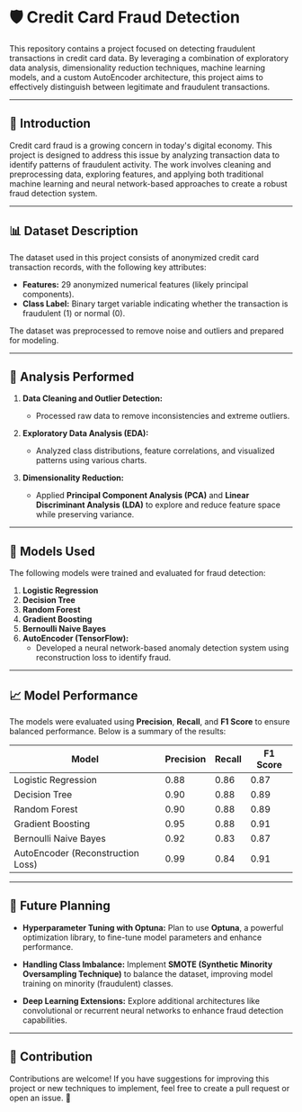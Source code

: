# 🛡️ Credit Card Fraud Detection

This repository contains a project focused on detecting fraudulent transactions in credit card data. By leveraging a combination of exploratory data analysis, dimensionality reduction techniques, machine learning models, and a custom AutoEncoder architecture, this project aims to effectively distinguish between legitimate and fraudulent transactions.

---

## 📄 Introduction

Credit card fraud is a growing concern in today's digital economy. This project is designed to address this issue by analyzing transaction data to identify patterns of fraudulent activity. The work involves cleaning and preprocessing data, exploring features, and applying both traditional machine learning and neural network-based approaches to create a robust fraud detection system.

---

## 📊 Dataset Description

The dataset used in this project consists of anonymized credit card transaction records, with the following key attributes:
- **Features:** 29 anonymized numerical features (likely principal components).
- **Class Label:** Binary target variable indicating whether the transaction is fraudulent (1) or normal (0).

The dataset was preprocessed to remove noise and outliers and prepared for modeling.

---

## 🔎 Analysis Performed

1. **Data Cleaning and Outlier Detection:** 
   - Processed raw data to remove inconsistencies and extreme outliers.

2. **Exploratory Data Analysis (EDA):**
   - Analyzed class distributions, feature correlations, and visualized patterns using various charts.

3. **Dimensionality Reduction:**
   - Applied **Principal Component Analysis (PCA)** and **Linear Discriminant Analysis (LDA)** to explore and reduce feature space while preserving variance.

---

## 🧠 Models Used

The following models were trained and evaluated for fraud detection:
1. **Logistic Regression**
2. **Decision Tree**
3. **Random Forest**
4. **Gradient Boosting**
5. **Bernoulli Naive Bayes**
6. **AutoEncoder (TensorFlow):**
   - Developed a neural network-based anomaly detection system using reconstruction loss to identify fraud.

---

## 📈 Model Performance

The models were evaluated using **Precision**, **Recall**, and **F1 Score** to ensure balanced performance. Below is a summary of the results:

| Model                    | Precision | Recall | F1 Score |
|--------------------------|-----------|--------|----------|
| Logistic Regression      | 0.88      | 0.86   | 0.87     |
| Decision Tree            | 0.90      | 0.88   | 0.89     |
| Random Forest            | 0.90      | 0.88   | 0.89     |
| Gradient Boosting        | 0.95      | 0.88   | 0.91     |
| Bernoulli Naive Bayes    | 0.92      | 0.83   | 0.87     |
| AutoEncoder (Reconstruction Loss) | 0.99 | 0.84   | 0.91     |

---

## 🔮 Future Planning

- **Hyperparameter Tuning with Optuna:** 
  Plan to use **Optuna**, a powerful optimization library, to fine-tune model parameters and enhance performance.
  
- **Handling Class Imbalance:** 
  Implement **SMOTE (Synthetic Minority Oversampling Technique)** to balance the dataset, improving model training on minority (fraudulent) classes.
  
- **Deep Learning Extensions:**
  Explore additional architectures like convolutional or recurrent neural networks to enhance fraud detection capabilities.

---

## 🤝 Contribution

Contributions are welcome! If you have suggestions for improving this project or new techniques to implement, feel free to create a pull request or open an issue. 🌟


